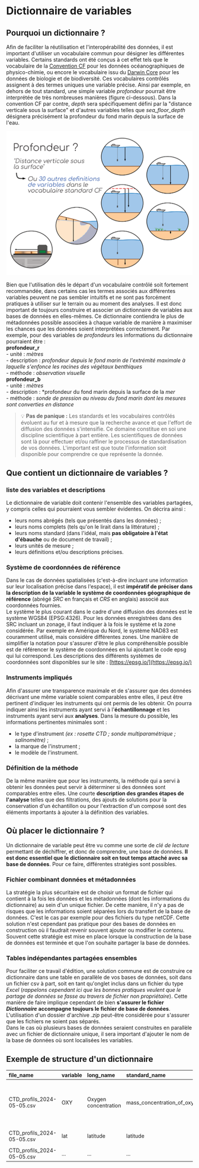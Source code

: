 # Dictionnaire de variables

## Pourquoi un dictionnaire ?

Afin de faciliter la réutilisation et l'interopérabilité des données, il est important d'utiliser un vocabulaire commun pour désigner les différentes variables. Certains standards ont été conçus à cet effet tels que le vocabulaire de la [Convention CF](https://cfconventions.org/) pour les données océanographiques de physico-chimie, ou encore le vocabulaire issu du [Darwin Core](https://dwc.tdwg.org/list/) pour les données de biologie et de biodiversité. Ces vocabulaires contrôlés assignent à des termes uniques une variable précise. Ainsi par exemple, en dehors de tout standard, une simple variable _profondeur_ pourrait être interprétée de très nombreuses manières (figure ci-dessous). Dans la convention CF par contre, _depth_ sera spécifiquement défini par la "distance verticale sous la surface" et d'autres variables telles que *sea_floor_depth* désignera précisément la profondeur du fond marin depuis la surface de l'eau. 

![Exemple de profondeur](../assets/images/profondeur_standard.png)

Bien que l'utilisation dès le départ d'un vocabulaire contrôlé soit fortement recommandée, dans certains cas les termes associés aux différentes variables peuvent ne pas sembler intuitifs et ne sont pas forcément pratiques à utiliser sur le terrain ou au moment des analyses. Il est donc important de toujours construire et associer un dictionnaire de variables aux bases de données en elles-mêmes. Ce dictionnaire contiendra le plus de métadonnées possible associées à chaque variable de manière à maximiser les chances que les données soient interprétées correctement. Par exemple, pour des variables de *profondeurs* les informations du dictionnaire pourraient être :  
**profondeur_r**  
    - unité : *mètres*  
    - description : *profondeur depuis le fond marin de l'extrémité maximale à laquelle s'enfonce les racines des végétaux benthiques*  
    - méthode : *observation visuelle*  
**profondeur_b**  
    - unité : *mètres*  
    - description : *profondeur du fond marin depuis la surface de la *mer*  
    - méthode : *sonde de pression au niveau du fond marin dont les mesures sont converties en distance*  

> 💡 **Pas de panique :**  Les standards et les vocabulaires contrôlés évoluent au fur et à mesure que la recherche avance et que l'effort de diffusion des données s'intensifie. Ce domaine constitue en soi une discipline scientifique à part entière. Les scientifiques de données sont là pour effectuer et/ou raffiner le processus de standardisation de vos données. L'important est que toute l'information soit disponible pour comprendre ce que représente la donnée.  

## Que contient un dictionnaire de variables ?

### liste des variables et descriptions
Le dictionnaire de variable doit contenir l'ensemble des variables partagées, y compris celles qui pourraient vous sembler évidentes. On décrira ainsi :  

- leurs noms abrégés (tels que présentés dans les données) ;  
- leurs noms complets (tels qu'on le lirait dans la littérature) ;  
- leurs noms standard (dans l'idéal, mais **pas obligatoire à l'état d'ébauche** ou de document de travail) ;  
- leurs unités de mesure ;  
- leurs définitions et/ou descriptions précises.  

### Système de coordonnées de référence
Dans le cas de données spatialisées (c'est-à-dire incluant une information sur leur localisation précise dans l'espace), il est **impératif de préciser dans la description de la variable le système de coordonnées géographique de référence** (abrégé *SRC* en français et *CRS* en anglais) associé aux coordonnées fournies.  
Le système le plus courant dans le cadre d'une diffusion des données est le système WGS84 (EPSG:4326). Pour les données enregistrées dans des SRC incluant un zonage, il faut indiquer à la fois le système et la zone considérée. Par exemple en Amérique du Nord, le système NAD83 est couramment utilisé, mais considère différentes zones. Une manière de simplifier la notation pour s'assurer d'être le plus compréhensible possible est de référencer le système de coordonnées en lui ajoutant le code epsg qui lui correspond. Les descriptions des différents systèmes de coordonnées sont disponibles sur le site : [https://epsg.io/](https://epsg.io/)  

### Instruments impliqués
Afin d'assurer une transparence maximale et de s'assurer que des données décrivant une même variable soient comparables entre elles, il peut être pertinent d'indiquer les instruments qui ont permis de les obtenir. On pourra indiquer ainsi les instruments ayant servi à l'**échantillonnage** et les instruments ayant servi aux **analyses**. Dans la mesure du possible, les informations pertinentes minimales sont :  

- le type d'instrument *(ex : rosette CTD ; sonde multiparamétrique ; salinomètre)* ;  
- la marque de l'instrument ;  
- le modèle de l'instrument.  

### Définition de la méthode
De la même manière que pour les instruments, la méthode qui a servi à obtenir les données peut servir à déterminer si des données sont comparables entre elles. Une courte **description des grandes étapes de l'analyse** telles que des filtrations, des ajouts de solutions pour la conservation d'un échantillon ou pour l'extraction d'un composé sont des éléments importants à ajouter à la définition des variables.  

## Où placer le dictionnaire ?
Un dictionnaire de variable peut être vu comme une sorte de *clé de lecture* permettant de déchiffrer, et donc de comprendre, une base de données. **Il est donc essentiel que le dictionnaire soit en tout temps attaché avec sa base de données**. Pour ce faire, différentes stratégies sont possibles.  

### Fichier combinant données et métadonnées  
La stratégie la plus sécuritaire est de choisir un format de fichier qui contient à la fois les données et les métadonnées (dont les informations du dictionnaire) au sein d'un unique fichier. De cette manière, il n'y a pas de risques que les informations soient séparées lors du transfert de la base de données. C'est le cas par exemple pour des fichiers du type netCDF. Cette solution n'est cependant pas pratique pour des bases de données en construction où il faudrait revenir souvent ajouter ou modifier le contenu.  
Souvent cette stratégie est mise en place lorsque la construction de la base de données est terminée et que l'on souhaite partager la base de données. 

### Tables indépendantes partagées ensembles
Pour faciliter ce travail d'édition, une solution commune est de construire ce dictionnaire dans une table en parallèle de vos bases de données, soit dans un fichier csv à part, soit en tant qu'onglet inclus dans un fichier du type *Excel* (*rappelons cependant ici que les bonnes pratiques veulent que le partage de données se fasse au travers de fichier non propriétaire*). Cette manière de faire implique cependant de bien **s'assurer le fichier *Dictionnaire* accompagne toujours le fichier de base de données**. L'utilisation d'un dossier d'archive *.zip* peut-être considérée pour s'assurer que les fichiers ne soient pas séparés.  
Dans le cas où plusieurs bases de données seraient construites en parallèle avec un fichier de dictionnaire unique, il sera important d'ajouter le nom de la base de données où sont localisées les variables.  

## Exemple de structure d'un dictionnaire

| file_name | variable  | long_name | standard_name | unit | description | instruments | methode |
| :-------- | :-------- | :-------- | :------------ | :--- | :---------- | :---------- | :------ |
| CTD_profils_2024-05-05.csv | OXY | Oxygen concentration | mass_concentration_of_oxygen_in_sea_water | mg m-3 | Oxygen concentration in the water colomn | Oxygen probe on CTD - SeaBird - SBE43 | Direct measurments with post-calibration against laboratory analysis |
| CTD_profils_2024-05-05.csv | lat | latitude | latitude | degrees_north | WGS84 - epsg:4326; 5m precision | GPS - BRAND - MODEL | On the boat at the start of each profil |
| CTD_profils_2024-05-05.csv | ... | ... | ... | ... | ... | ... | ... |    
